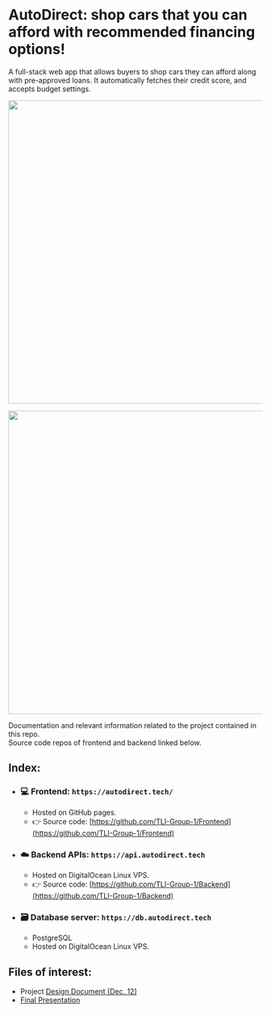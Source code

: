 # AutoDirect: shop cars that you can afford with recommended financing options!

A full-stack web app that allows buyers to shop cars they can afford along with pre-approved loans. It automatically fetches their credit score, and accepts budget settings.

<p align="center">
<img width="600px" style="margin: 0 auto;" align="center" src="https://user-images.githubusercontent.com/10665890/209449635-147f25cb-ed7f-4261-b367-fef39178c748.png" />
</p>
<p align="center">
<img width="600px" style="margin: 0 auto;" align="center" src="https://user-images.githubusercontent.com/10665890/209449638-2d0cc469-7f5e-446d-9daa-6ebde43a4b06.png" />
</p>

Documentation and relevant information related to the project contained in this repo.   
Source code repos of frontend and backend linked below. 

## Index:
* ### 💻 Frontend: `https://autodirect.tech/`
  * Hosted on GitHub pages.
  * 👉 Source code: [https://github.com/TLI-Group-1/Frontend](https://github.com/TLI-Group-1/Frontend)
  
  
* ### ☁️ Backend APIs: `https://api.autodirect.tech`
  * Hosted on DigitalOcean Linux VPS.
  * 👉 Source code: [https://github.com/TLI-Group-1/Backend](https://github.com/TLI-Group-1/Backend)
  
  
* ### 🗃️ Database server: `https://db.autodirect.tech`
  * PostgreSQL
  * Hosted on DigitalOcean Linux VPS.

## Files of interest:
* Project [Design Document (Dec. 12)](https://github.com/TLI-Group-1/Documentation/blob/main/DesignDocument/tli_autodirect_design_document_20211212.pdf)
* [Final Presentation](https://github.com/TLI-Group-1/Documentation/blob/main/TLI_G1_Final_Presentation.pdf)
